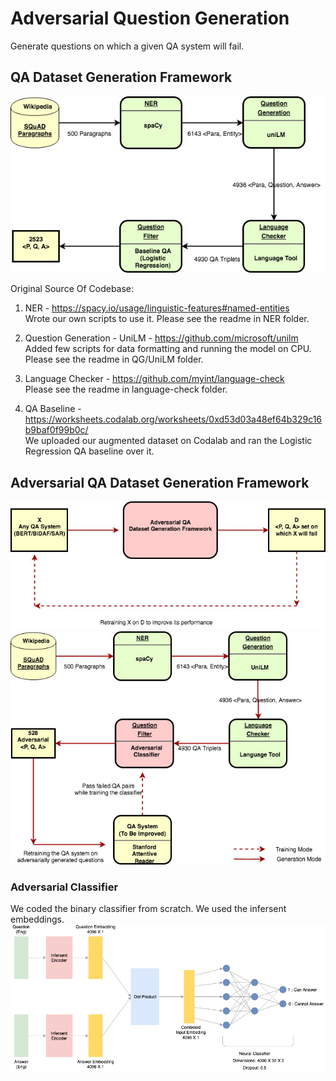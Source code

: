 # Adversarial Question Generation
Generate questions on which a given QA system will fail.

## QA Dataset Generation Framework

![QA Dataset_Generation_Framework](charts/QA_Dataset_Generation_Framework.jpg)

Original Source Of Codebase:

1. NER - https://spacy.io/usage/linguistic-features#named-entities  
Wrote our own scripts to use it. Please see the readme in NER folder.

2. Question Generation - UniLM - https://github.com/microsoft/unilm  
Added few scripts for data formatting and running the model on CPU.
Please see the readme in QG/UniLM folder.

3. Language Checker - https://github.com/myint/language-check  
Please see the readme in language-check folder.

4. QA Baseline - https://worksheets.codalab.org/worksheets/0xd53d03a48ef64b329c16b9baf0f99b0c/  
We uploaded our augmented dataset on Codalab and ran the Logistic Regression QA baseline over it.

## Adversarial QA Dataset Generation Framework

![Adversarial_Framework_Overview](charts/Adversarial_Framework_Overview.jpg)
![Adversarial_QA Dataset_Generation_Framework](charts/Adversarial_QA_Dataset_Generation_Framework.jpg)

### Adversarial Classifier

We coded the binary classifier from scratch. We used the infersent embeddings.
![QA Dataset_Generation_Framework](charts/classifier.png)
